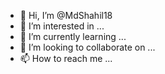 - 👋 Hi, I’m @MdShahil18
- 👀 I’m interested in ...
- 🌱 I’m currently learning ...
- 💞️ I’m looking to collaborate on ...
- 📫 How to reach me ...     


<!---
MdShahil18/MdShahil18 is a ✨ special ✨ repository because its `README.md` (this file) appears on your GitHub profile.
You can click the Preview link to take a look at your changes.
--->
